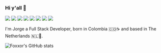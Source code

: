 ### Hi y'all 👋

[![](https://camo.githubusercontent.com/dcd998f0b6567f17873812fa9bcc9767d63c056862c19024ccbfe5ec7cefe2eb/687474703a2f2f7075626c69632e7365727665726c6573732e636f6d2f6261646765732f76332e737667)](https://www.npmjs.com/package/serverless)
[![](https://img.shields.io/badge/aws-informational?style=flat&logo=amazonaws&logoColor=yellow&color=1a1b27)](https://aws.amazon.com/)
[![](https://img.shields.io/badge/TypeScript-informational?style=flat&logo=typescript&logoColor=blue&color=1a1b27)](https://www.typescriptlang.org/)
[![](https://img.shields.io/badge/Node.js-informational?style=flat&logo=node.js&logoColor=blue&color=1a1b27)](https://nodejs.org/en/)
[![](https://img.shields.io/badge/Jest-informational?style=flat&logo=Jest&logoColor=blue&color=1a1b27)](https://jestjs.io/)
[![](https://img.shields.io/badge/Git-informational?style=flat&logo=Git&logoColor=blue&color=1a1b27)](https://git-scm.com/)
[![](https://img.shields.io/badge/Docker-informational?style=flat&logo=docker&logoColor=white&color=1a1b27)](https://www.docker.com/)
[![](https://img.shields.io/badge/PHP-informational?style=flat&logo=php&logoColor=white&color=1a1b27)](https://www.docker.com/)

I'm Jorge a Full Stack Developer, born in Colombia 🇨🇴☕ and based in The Netherlands 🇳🇱🥪.

![Foxxor's GitHub stats](https://github-readme-stats.vercel.app/api?username=foxxor&show_icons=true&theme=onedark)

<!--
**foxxor/foxxor** is a ✨ _special_ ✨ repository because its `README.md` (this file) appears on your GitHub profile.

Here are some ideas to get you started:

- 🔭 I’m currently working on ...
- 🌱 I’m currently learning ...
- 👯 I’m looking to collaborate on ...
- 🤔 I’m looking for help with ...
- 💬 Ask me about ...
- 📫 How to reach me: ...
- 😄 Pronouns: ...
- ⚡ Fun fact: ...
-->
